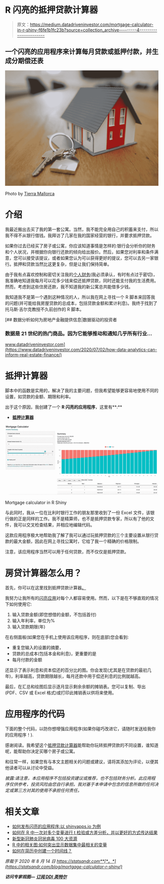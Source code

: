 # R 闪亮的抵押贷款计算器

> 原文：<https://medium.datadriveninvestor.com/mortgage-calculator-in-r-shiny-f6fe1b1fc23b?source=collection_archive---------4----------------------->

## 一个闪亮的应用程序来计算每月贷款或抵押付款，并生成分期偿还表

![](img/28b4d215c9024ba8f977eb1624166161.png)

Photo by [Tierra Mallorca](https://unsplash.com/@tierramallorca?utm_source=medium&utm_medium=referral)

# 介绍

我最近搬出去买了我的第一套公寓。当然，我不能完全用自己的积蓄来支付，所以我不得不从银行借钱。我拜访了几家在我的国家经营的银行，并要求抵押贷款。

如果你过去已经买了房子或公寓，你应该知道事情是怎样的:银行会分析你的财务和个人状况，并根据你向银行还款的倾向给出报价。然后，如果您对利率和条件满意，您可以接受该提议，或者如果您认为可以获得更好的提议，您可以去另一家银行。抵押和贷款当然比这更复杂，但是让我们保持简单。

由于我有点喜欢控制和密切关注我的[个人财务](https://www.statsandr.com/blog/practical-guide-on-optimal-asset-allocation/)(我必须承认，有时有点过于密切)，我准确地知道我每月可以花多少钱来偿还抵押贷款，同时还能支付我的生活费用。然而，考虑到这些住房还款，我不知道我的新公寓总共能借多少钱。

我知道我不是第一个遇到这种情况的人，所以我在网上寻找一个 R 脚本来回答我的问题(并可能给我房屋贷款的总成本，包括贷款金额和累计利息)。我终于找到了托马斯·吉尔克教授不久前创作的 R 脚本。

[](https://www.datadriveninvestor.com/2020/07/02/how-data-analytics-can-inform-real-estate-finance/) [## 数据分析如何为房地产金融提供信息|数据驱动的投资者

### 数据是 21 世纪的热门商品。因为它能够推动和通知几乎所有行业…

www.datadriveninvestor.com](https://www.datadriveninvestor.com/2020/07/02/how-data-analytics-can-inform-real-estate-finance/) 

# 抵押计算器

脚本中的函数是实用的，解决了我的主要问题，但我希望能够更容易地使用不同的设置，如贷款的金额、期限和利率。

出于这个原因，我创建了一个 **R 闪亮的应用程序**，这里有**:**

*   [**抵押计算器**](https://antoinesoetewey.shinyapps.io/mortgage-calculator/)

![](img/98f5c1b421566f194355e42fc7e86685.png)

Mortgage calculator in R Shiny

与此同时，我从一位在比利时银行工作的朋友那里收到了一份 Excel 文件，该银行做的正是同样的工作。我不是精算师，也不是抵押贷款专家，所以有了他的文件，我可以交叉检查结果，并相应地编辑代码。

这款应用程序极大地帮助我了解了我可以通过玩抵押贷款的三个主要设置从银行贷款的最大金额，因此在网上寻找公寓时，它给了我一个精确的价格限制。

注意，该应用程序当然可以用于任何贷款，而不仅仅是抵押贷款。

# 房贷计算器怎么用？

首先，你可以在这里找到抵押贷款计算器[。](https://antoinesoetewey.shinyapps.io/mortgage-calculator/)

我努力让我所有的[闪亮应用](https://www.statsandr.com/tags/shiny/)对每个人都容易使用。然而，以下是在不够直观的情况下如何使用它:

1.  输入贷款金额(即您想借的金额，不包括首付)
2.  输入年利率，单位为%
3.  输入贷款期限(年)

在右侧面板(如果您在手机上使用该应用程序，则在底部)您会看到:

*   重复您输入的设置的摘要，
*   贷款的总成本(包括本金和利息)，更重要的是
*   每月付款的金额

还显示了表示利息和资本偿还的百分比的图。你会发现(尤其是在贷款的最初几年)，利率越高，贷款期限越长，每月还款中用于偿还利息的比例就越高。

最后，在汇总和绘图后显示逐月显示剩余余额的摊销表。您可以复制、导出(PDF、CSV 或 Excel 格式)或打印此摊销表以供将来使用。

# 应用程序的代码

下面的整个代码，以防你想增强应用程序(如果你碰巧改进它，请随时发送给我你的应用程序！).

感谢阅读。我希望这个[抵押贷款计算器](https://antoinesoetewey.shinyapps.io/mortgage-calculator/)能帮助你玩转抵押贷款的不同设置，谁知道呢，能帮助你决定买哪个房子或公寓。

和往常一样，如果您有与本文主题相关的问题或建议，请将其添加为评论，以便其他读者可以从讨论中受益。

*披露:请注意，本应用程序不包括投资建议或推荐，也不包括财务分析。此应用程序仅供参考，投资风险由您自行承担。我对基于本申请中包含的信息所做的任何决定或第三方对其的使用不承担任何责任。*

# 相关文章

*   [如何发布闪亮的应用程序:以 shinyapps.io 为例](https://www.statsandr.com/blog/how-to-publish-shiny-app-example-with-shinyapps-io/)
*   [如何在 R 中一次对多个变量进行 t 检验或方差分析，并以更好的方式传达结果](https://www.statsandr.com/blog/how-to-do-a-t-test-or-anova-for-many-variables-at-once-in-r-and-communicate-the-results-in-a-better-way/)
*   [新型新冠肺炎冠状病毒 100 大资源](https://www.statsandr.com/blog/top-r-resources-on-covid-19-coronavirus/)
*   [R 中的相关图:如何突出显示数据集中最相关的变量](https://www.statsandr.com/blog/correlogram-in-r-how-to-highlight-the-most-correlated-variables-in-a-dataset/)
*   [如何在简历中创建一个时间线？](https://www.statsandr.com/blog/how-to-create-a-timeline-of-your-cv-in-r/)

*原载于 2020 年 8 月 14 日 https://statsandr.com**[*。*](https://statsandr.com/blog/mortgage-calculator-r-shiny/)*

***访问专家视图—** [**订阅 DDI 英特尔**](https://datadriveninvestor.com/ddi-intel)*
